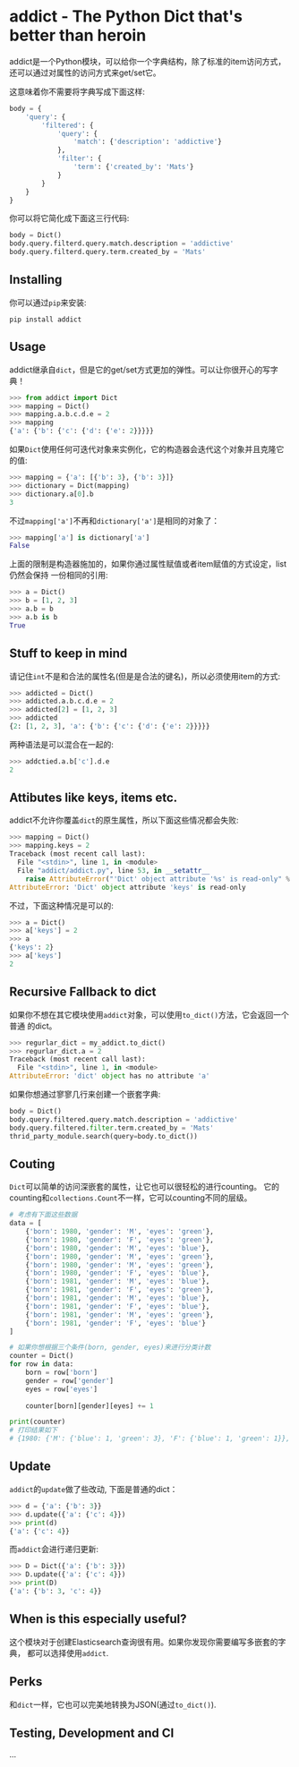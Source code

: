 # addict - The Python Dict that's better than heroin

addict是一个Python模块，可以给你一个字典结构，除了标准的item访问方式，还可以通过对属性的访问方式来get/set它。

这意味着你不需要将字典写成下面这样:

```python
body = {
    'query': {
        'filtered': {
            'query': {
                'match': {'description': 'addictive'}
            },
            'filter': {
                'term': {'created_by': 'Mats'}
            }
        }
    }
}
```

你可以将它简化成下面这三行代码:

```python
body = Dict()
body.query.filterd.query.match.description = 'addictive'
body.query.filterd.query.term.created_by = 'Mats'
```

## Installing

你可以通过`pip`来安装:

`pip install addict`

## Usage

addict继承自`dict`，但是它的get/set方式更加的弹性。可以让你很开心的写字典！

```python
>>> from addict import Dict
>>> mapping = Dict()
>>> mapping.a.b.c.d.e = 2
>>> mapping
{'a': {'b': {'c': {'d': {'e': 2}}}}}
```

如果`Dict`使用任何可迭代对象来实例化，它的构造器会迭代这个对象并且克隆它的值:

```python
>>> mapping = {'a': [{'b': 3}, {'b': 3}]}
>>> dictionary = Dict(mapping)
>>> dictionary.a[0].b
3
```

不过`mapping['a']`不再和`dictionary['a']`是相同的对象了：

```python
>>> mapping['a'] is dictionary['a']
False
```

上面的限制是构造器施加的，如果你通过属性赋值或者item赋值的方式设定，list仍然会保持
一份相同的引用:

```python
>>> a = Dict()
>>> b = [1, 2, 3]
>>> a.b = b
>>> a.b is b
True
```

## Stuff to keep in mind

请记住`int`不是和合法的属性名(但是是合法的键名)，所以必须使用item的方式:

```python
>>> addicted = Dict()
>>> addicted.a.b.c.d.e = 2
>>> addicted[2] = [1, 2, 3]
>>> addicted
{2: [1, 2, 3], 'a': {'b': {'c': {'d': {'e': 2}}}}}
```

两种语法是可以混合在一起的:

```python
>>> addctied.a.b['c'].d.e
2
```

## Attibutes like keys, items etc.

addict不允许你覆盖`dict`的原生属性，所以下面这些情况都会失败:

```python
>>> mapping = Dict()
>>> mapping.keys = 2
Traceback (most recent call last):
  File "<stdin>", line 1, in <module>
  File "addict/addict.py", line 53, in __setattr__
    raise AttributeError("'Dict' object attribute '%s' is read-only" % name)
AttributeError: 'Dict' object attribute 'keys' is read-only
```

不过，下面这种情况是可以的:

```python
>>> a = Dict()
>>> a['keys'] = 2
>>> a
{'keys': 2}
>>> a['keys']
2
```

## Recursive Fallback to dict

如果你不想在其它模块使用`addict`对象，可以使用`to_dict()`方法，它会返回一个普通
的dict。

```python
>>> regurlar_dict = my_addict.to_dict()
>>> regurlar_dict.a = 2
Traceback (most recent call last):
  File "<stdin>", line 1, in <module>
AttributeError: 'dict' object has no attribute 'a'
```

如果你想通过寥寥几行来创建一个嵌套字典:

```python
body = Dict()
body.query.filtered.query.match.description = 'addictive'
body.query.filtered.filter.term.created_by = 'Mats'
thrid_party_module.search(query=body.to_dict())
```

## Couting

`Dict`可以简单的访问深嵌套的属性，让它也可以很轻松的进行counting。
它的counting和`collections.Count`不一样，它可以counting不同的层级。

```python
# 考虑有下面这些数据
data = [
    {'born': 1980, 'gender': 'M', 'eyes': 'green'},
    {'born': 1980, 'gender': 'F', 'eyes': 'green'},
    {'born': 1980, 'gender': 'M', 'eyes': 'blue'},
    {'born': 1980, 'gender': 'M', 'eyes': 'green'},
    {'born': 1980, 'gender': 'M', 'eyes': 'green'},
    {'born': 1980, 'gender': 'F', 'eyes': 'blue'},
    {'born': 1981, 'gender': 'M', 'eyes': 'blue'},
    {'born': 1981, 'gender': 'F', 'eyes': 'green'},
    {'born': 1981, 'gender': 'M', 'eyes': 'blue'},
    {'born': 1981, 'gender': 'F', 'eyes': 'blue'},
    {'born': 1981, 'gender': 'M', 'eyes': 'green'},
    {'born': 1981, 'gender': 'F', 'eyes': 'blue'}
]

# 如果你想根据三个条件(born, gender, eyes)来进行分类计数
counter = Dict()
for row in data:
    born = row['born']
    gender = row['gender']
    eyes = row['eyes']
    
    counter[born][gender][eyes] += 1

print(counter)
# 打印结果如下
# {1980: {'M': {'blue': 1, 'green': 3}, 'F': {'blue': 1, 'green': 1}}, 1981: {'M': {'blue': 2, 'green': 1}, 'F': {'blue': 2, 'green': 1}}}
```

## Update

`addict`的`update`做了些改动, 下面是普通的dict：

```python
>>> d = {'a': {'b': 3}}
>>> d.update({'a': {'c': 4}})
>>> print(d)
{'a': {'c': 4}}
```

而`addict`会进行递归更新:

```python
>>> D = Dict({'a': {'b': 3}})
>>> D.update({'a': {'c': 4}})
>>> print(D)
{'a': {'b': 3, 'c': 4}}
```

## When is this especially useful?

这个模块对于创建Elasticsearch查询很有用。如果你发现你需要编写多嵌套的字典，
都可以选择使用`addict`.

## Perks

和`dict`一样，它也可以完美地转换为JSON(通过`to_dict()`).

## Testing, Development and CI

...
